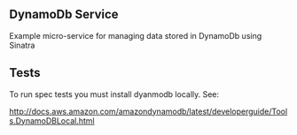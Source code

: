 ## DynamoDb Service
Example micro-service for managing data stored in DynamoDb using Sinatra

## Tests

To run spec tests you must install dyanmodb locally. See:

http://docs.aws.amazon.com/amazondynamodb/latest/developerguide/Tools.DynamoDBLocal.html

